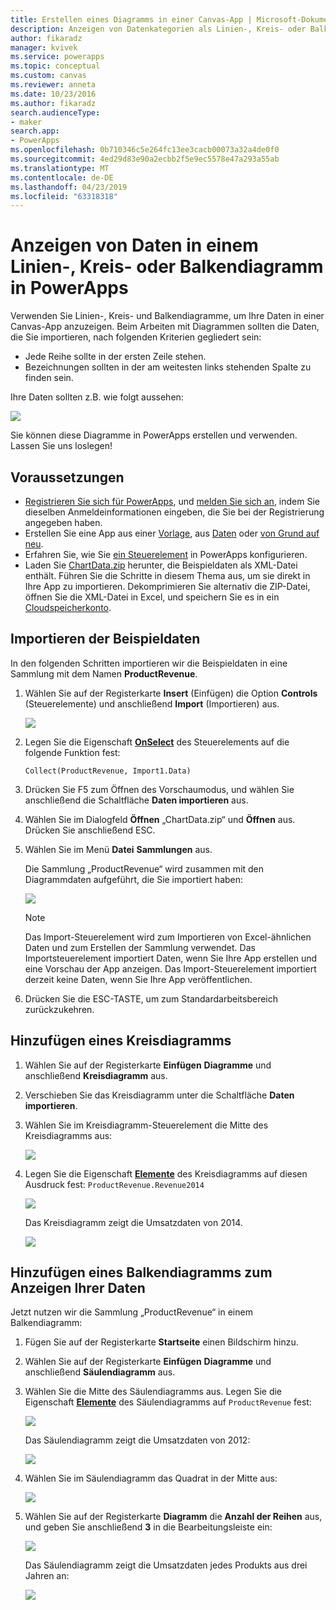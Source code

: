 ```yaml
---
title: Erstellen eines Diagramms in einer Canvas-App | Microsoft-Dokumentation
description: Anzeigen von Datenkategorien als Linien-, Kreis- oder Balkendiagramme in einer Canvas-App in PowerApps
author: fikaradz
manager: kvivek
ms.service: powerapps
ms.topic: conceptual
ms.custom: canvas
ms.reviewer: anneta
ms.date: 10/23/2016
ms.author: fikaradz
search.audienceType:
- maker
search.app:
- PowerApps
ms.openlocfilehash: 0b710346c5e264fc13ee3cacb00073a32a4de0f0
ms.sourcegitcommit: 4ed29d83e90a2ecbb2f5e9ec5578e47a293a55ab
ms.translationtype: MT
ms.contentlocale: de-DE
ms.lasthandoff: 04/23/2019
ms.locfileid: "63318318"
---
```

# <a name="show-data-in-a-line-pie-or-bar-chart-in-powerapps"></a>Anzeigen von Daten in einem Linien-, Kreis- oder Balkendiagramm in PowerApps

Verwenden Sie Linien-, Kreis- und Balkendiagramme, um Ihre Daten in einer Canvas-App anzuzeigen. Beim Arbeiten mit Diagrammen sollten die Daten, die Sie importieren, nach folgenden Kriterien gegliedert sein:

* Jede Reihe sollte in der ersten Zeile stehen.
* Bezeichnungen sollten in der am weitesten links stehenden Spalte zu finden sein.

Ihre Daten sollten z.B. wie folgt aussehen:

![][9]

Sie können diese Diagramme in PowerApps erstellen und verwenden. Lassen Sie uns loslegen!

## <a name="prerequisites"></a>Voraussetzungen

* [Registrieren Sie sich für PowerApps](../signup-for-powerapps.md), und [melden Sie sich an](https://web.powerapps.com?utm_source=padocs&utm_medium=linkinadoc&utm_campaign=referralsfromdoc), indem Sie dieselben Anmeldeinformationen eingeben, die Sie bei der Registrierung angegeben haben.
* Erstellen Sie eine App aus einer [Vorlage](get-started-test-drive.md), aus [Daten](get-started-create-from-data.md) oder [von Grund auf neu](get-started-create-from-blank.md).
* Erfahren Sie, wie Sie [ein Steuerelement](add-configure-controls.md) in PowerApps konfigurieren.
* Laden Sie [ChartData.zip](http://pwrappssamples.blob.core.windows.net/samples/ChartData.zip) herunter, die Beispieldaten als XML-Datei enthält. Führen Sie die Schritte in diesem Thema aus, um sie direkt in Ihre App zu importieren. Dekomprimieren Sie alternativ die ZIP-Datei, öffnen Sie die XML-Datei in Excel, und speichern Sie es in ein [Cloudspeicherkonto](connections/cloud-storage-blob-connections.md).

## <a name="import-the-sample-data"></a>Importieren der Beispieldaten
In den folgenden Schritten importieren wir die Beispieldaten in eine Sammlung mit dem Namen **ProductRevenue**.

1. Wählen Sie auf der Registerkarte **Insert** (Einfügen) die Option **Controls** (Steuerelemente) und anschließend **Import** (Importieren) aus.  

    ![][11]  

2. Legen Sie die Eigenschaft **[OnSelect](controls/properties-core.md)** des Steuerelements auf die folgende Funktion fest:  

   ```Collect(ProductRevenue, Import1.Data)```

3. Drücken Sie F5 zum Öffnen des Vorschaumodus, und wählen Sie anschließend die Schaltfläche **Daten importieren** aus.

4. Wählen Sie im Dialogfeld **Öffnen** „ChartData.zip“ und **Öffnen** aus. Drücken Sie anschließend ESC.

5. Wählen Sie im Menü **Datei** **Sammlungen** aus.

    Die Sammlung „ProductRevenue“ wird zusammen mit den Diagrammdaten aufgeführt, die Sie importiert haben:

    ![][1]  

   > [!NOTE]
   > Das Import-Steuerelement wird zum Importieren von Excel-ähnlichen Daten und zum Erstellen der Sammlung verwendet. Das Importsteuerelement importiert Daten, wenn Sie Ihre App erstellen und eine Vorschau der App anzeigen. Das Import-Steuerelement importiert derzeit keine Daten, wenn Sie Ihre App veröffentlichen.
   >

6. Drücken Sie die ESC-TASTE, um zum Standardarbeitsbereich zurückzukehren.

## <a name="add-a-pie-chart"></a>Hinzufügen eines Kreisdiagramms
1. Wählen Sie auf der Registerkarte **Einfügen** **Diagramme** und anschließend **Kreisdiagramm** aus.

2. Verschieben Sie das Kreisdiagramm unter die Schaltfläche **Daten importieren**.

3. Wählen Sie im Kreisdiagramm-Steuerelement die Mitte des Kreisdiagramms aus:   

    ![][10]

4. Legen Sie die Eigenschaft **[Elemente](controls/properties-core.md)** des Kreisdiagramms auf diesen Ausdruck fest: `ProductRevenue.Revenue2014`

    ![][2]  

    Das Kreisdiagramm zeigt die Umsatzdaten von 2014.

    ![][3]  

## <a name="add-a-bar-chart-to-display-your-data"></a>Hinzufügen eines Balkendiagramms zum Anzeigen Ihrer Daten
Jetzt nutzen wir die Sammlung „ProductRevenue“ in einem Balkendiagramm:

1. Fügen Sie auf der Registerkarte **Startseite** einen Bildschirm hinzu.

2. Wählen Sie auf der Registerkarte **Einfügen** **Diagramme** und anschließend **Säulendiagramm** aus.

3. Wählen Sie die Mitte des Säulendiagramms aus. Legen Sie die Eigenschaft **[Elemente](controls/properties-core.md)** des Säulendiagramms auf ```ProductRevenue``` fest:

    ![][12]  

    Das Säulendiagramm zeigt die Umsatzdaten von 2012:

    ![][4]  

4. Wählen Sie im Säulendiagramm das Quadrat in der Mitte aus:

    ![][5]

5. Wählen Sie auf der Registerkarte **Diagramm** die **Anzahl der Reihen** aus, und geben Sie anschließend **3** in die Bearbeitungsleiste ein:

    ![][6]  

    Das Säulendiagramm zeigt die Umsatzdaten jedes Produkts aus drei Jahren an:

    ![][7]  

[1]: ./media/use-line-pie-bar-chart/productrevenuecollection.png
[2]: ./media/use-line-pie-bar-chart/itemsexpression.png
[3]: ./media/use-line-pie-bar-chart/piechart.png
[4]: ./media/use-line-pie-bar-chart/columnchart.png
[5]: ./media/use-line-pie-bar-chart/columnchartseries.png
[6]: ./media/use-line-pie-bar-chart/columnchartseriesfunction.png
[7]: ./media/use-line-pie-bar-chart/columnchartthreeyears.png
[8]: ./media/use-line-pie-bar-chart/preview.png
[9]: ./media/use-line-pie-bar-chart/tableformat.png
[10]: ./media/use-line-pie-bar-chart/middlepiechart.png
[11]: ./media/use-line-pie-bar-chart/import.png
[12]: ./media/use-line-pie-bar-chart/itemscolumnchart.png
